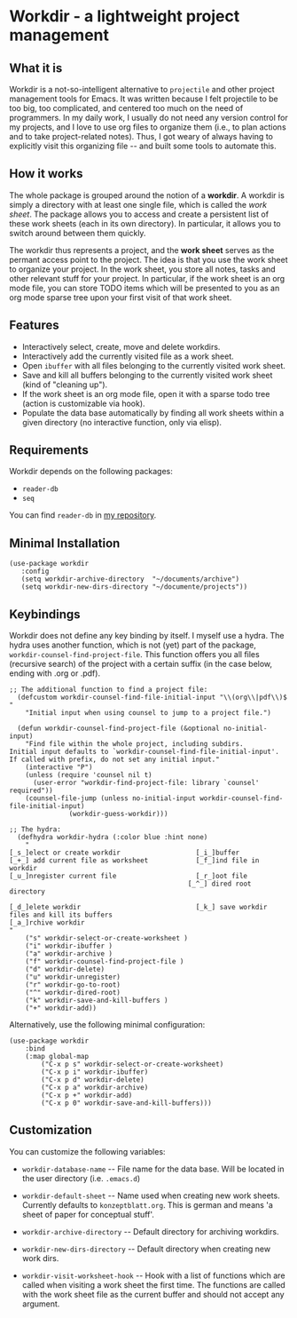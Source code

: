 # Workdir - a lightweight project management

## What it is

Workdir is a not-so-intelligent alternative to `projectile` and other
project management tools for Emacs. It was written because I felt
projectile to be too big, too complicated, and centered too much on
the need of programmers. In my daily work, I usually do not need any
version control for my projects, and I love to use org files to
organize them (i.e., to plan actions and to take project-related
notes). Thus, I got weary of always having to explicitly visit this
organizing file -- and built some tools to automate this.

## How it works

The whole package is grouped around the notion of a **workdir**. A
workdir is simply a directory with at least one single file, which is
called the *work sheet*. The package allows you to access and create a
persistent list of these work sheets (each in its own directory). In
particular, it allows you to switch around between them quickly.

The workdir thus represents a project, and the **work sheet** serves
as the permant access point to the project. The idea is that you use
the work sheet to organize your project. In the work sheet, you store
all notes, tasks and other relevant stuff for your project. In
particular, if the work sheet is an org mode file, you can store TODO
items which will be presented to you as an org mode sparse tree upon
your first visit of that work sheet.

## Features

 * Interactively select, create, move and delete workdirs.
 * Interactively add the currently visited file as a work sheet.
 * Open `ibuffer` with all files belonging to the currently visited work
   sheet.
 * Save and kill all buffers belonging to the currently visited work
   sheet (kind of "cleaning up").
 * If the work sheet is an org mode file, open it with a sparse todo
   tree (action is customizable via hook).
 * Populate the data base automatically by finding all work sheets
   within a given directory (no interactive function, only via elisp).

## Requirements

Workdir depends on the following packages:

* `reader-db`
 * `seq`

You can find `reader-db` in [my repository](https://github.com/publicimageltd/reader-db "Link to repository 'reader-db'").

## Minimal Installation 

``` emacs-lisp
(use-package workdir
   :config
   (setq workdir-archive-directory  "~/documents/archive")
   (setq workdir-new-dirs-directory "~/documente/projects"))
```

## Keybindings

Workdir does not define any key binding by itself. I myself use a
hydra. The hydra uses another function, which is not (yet) part of the
package, `workdir-counsel-find-project-file`. This function offers you
all files (recursive search) of the project with a certain suffix (in
the case below, ending with .org or .pdf).

``` emacs-lisp
;; The additional function to find a project file:
  (defcustom workdir-counsel-find-file-initial-input "\\(org\\|pdf\\)$ "
    "Initial input when using counsel to jump to a project file.")
	
  (defun workdir-counsel-find-project-file (&optional no-initial-input)
    "Find file within the whole project, including subdirs.
Initial input defaults to `workdir-counsel-find-file-initial-input'. 
If called with prefix, do not set any initial input."
    (interactive "P")
    (unless (require 'counsel nil t)
      (user-error "workdir-find-project-file: library `counsel' required"))
    (counsel-file-jump (unless no-initial-input workdir-counsel-find-file-initial-input)
		       (workdir-guess-workdir)))
		
;; The hydra:
  (defhydra workdir-hydra (:color blue :hint none)
    "
[_s_]elect or create workdir                   [_i_]buffer                     
[_+_] add current file as worksheet            [_f_]ind file in workdir        
[_u_]nregister current file                    [_r_]oot file
                                             [_^_] dired root directory
                        
[_d_]elete workdir                             [_k_] save workdir files and kill its buffers
[_a_]rchive workdir
"
    ("s" workdir-select-or-create-worksheet )
    ("i" workdir-ibuffer )
    ("a" workdir-archive )
    ("f" workdir-counsel-find-project-file )
    ("d" workdir-delete)
    ("u" workdir-unregister)
    ("r" workdir-go-to-root)
    ("^" workdir-dired-root)
    ("k" workdir-save-and-kill-buffers )
    ("+" workdir-add))
```

Alternatively, use the following minimal configuration:

``` emacs-lisp
(use-package workdir
	:bind
	(:map global-map
		("C-x p s" workdir-select-or-create-worksheet)
		("C-x p i" workdir-ibuffer)
		("C-x p d" workdir-delete)
		("C-x p a" workdir-archive)
		("C-x p +" workdir-add)
		("C-x p 0" workdir-save-and-kill-buffers)))
```

## Customization

You can customize the following variables:

 * `workdir-database-name` -- File name for the data base. Will be
   located in the user directory (i.e. `.emacs.d`)
   
 * `workdir-default-sheet` -- Name used when creating new work sheets.
   Currently defaults to `konzeptblatt.org`. This is german and means
   'a sheet of paper for conceptual stuff'.
   
 * `workdir-archive-directory` -- Default directory for archiving
   workdirs.
   
 * `workdir-new-dirs-directory` -- Default directory when creating new
   work dirs.

 * `workdir-visit-worksheet-hook` -- Hook with a list of functions
   which are called when visiting a work sheet the first time. The
   functions are called with the work sheet file as the current buffer
   and should not accept any argument.
   
